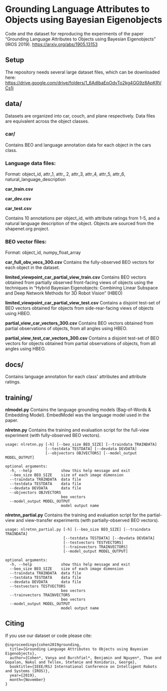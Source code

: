 # Grounding Language Attributes to Objects using Bayesian Eigenobjects
Code and the dataset for reproducing the experiments of the paper “Grounding Language Attributes to Objects using Bayesian Eigenobjects” (IROS 2019).
https://arxiv.org/abs/1905.13153

## Setup
The repository needs several large dataset files, which can be downloaded here:
https://drive.google.com/drive/folders/1_6AdIbaEpOdvTo2kg4GG9z8ApKRVCs1i

## data/
Datasets are organized into car, couch, and plane respectively. Data files are equivalent across the object classes.

### car/
Contains BEO and language annotation data for each object in the cars class.

### Language data files:
Format:
object_id, attr_1, attr_ 2, attr_3, attr_4, attr_5, attr_6, natural_language_description

**car_train.csv**

**car_dev.csv**

**car_test.csv**

Contains 10 annotations per object_id, with attribute ratings from 1-5, and a natural language description of the object. Objects are sourced from the shapenet.org project.

### BEO vector files:
Format:
object_id, numpy_float_array

**car_full_obv_vecs_300.csv**
Contains the fully-observed BEO vectors for each object in the dataset.

**limited_viewpoint_car_partial_view_train.csv**
Contains BEO vectors obtained from partially observed front-facing views of objects using the techniques in “Hybrid Bayesian Eigenobjects: Combining Linear Subspace and Deep Network Methods for 3D Robot Vision” (HBEO)

**limited_viewpoint_car_partial_view_test.csv**
Contains a disjoint test-set of BEO vectors obtained for objects from side-rear-facing views of objects using HBEO.

**partial_view_car_vectors_300.csv**
Contains BEO vectors obtained from partial observations of objects, from all angles using HBEO.

**partial_view_test_car_vectors_300.csv**
Contains a disjoint test-set of BEO vectors for objects obtained from partial observations of objects, from all angles using HBEO.

## docs/
Contains language annotation for each class' attributes and attribute ratings.

## training/
**nlmodel.py**
Contains the language grounding models (Bag-of-Words & Embedding Model). EmbedModel was the language model used in the paper.

**nlretnn.py**
Contains the training and evaluation script for the full-view experiment (with fully-observed BEO vectors).

```
usage: nlretnn.py [-h] [--beo_size BEO_SIZE] [--traindata TRAINDATA]
                  [--testdata TESTDATA] [--devdata DEVDATA]
                  [--objvectors OBJVECTORS] [--model_output MODEL_OUTPUT]

optional arguments:
  -h, --help             show this help message and exit
  --beo_size BEO_SIZE    size of each image dimension
  --traindata TRAINDATA  data file
  --testdata TESTDATA    data file
  --devdata DEVDATA      data file
  --objvectors OBJVECTORS
                         beo vectors
  --model_output MODEL_OUTPUT
                         model output name
```

**nlretnn_partial.py**
Contains the training and evaluation script for the partial-view and view-transfer experiments (with partially-observed BEO vectors).

```
usage: nlretnn_partial.py [-h] [--beo_size BEO_SIZE] [--traindata TRAINDATA]
                          [--testdata TESTDATA] [--devdata DEVDATA]
                          [--testvectors TESTVECTORS]
                          [--trainvectors TRAINVECTORS]
                          [--model_output MODEL_OUTPUT]

optional arguments:
  -h, --help             show this help message and exit
  --beo_size BEO_SIZE    size of each image dimension
  --traindata TRAINDATA  data file
  --testdata TESTDATA    data file
  --devdata DEVDATA      data file
  --testvectors TESTVECTORS
                         beo vectors
  --trainvectors TRAINVECTORS
                         beo vectors
  --model_output MODEL_OUTPUT
                         model output name
```

## Citing
If you use our dataset or code please cite:
```
@inproceedings{cohen2019grounding,
  title={Grounding Language Attributes to Objects using Bayesian Eigenobjects},
  author={Cohen*, Vanya and Burchfiel*, Benjamin and Nguyen*, Thao and Gopalan, Nakul and Tellex, Stefanie and Konidaris, George},
  booktitle={IEEE/RSJ International Conference on Intelligent Robots and Systems (IROS)},
  year={2019},
  month={November}
}
```
